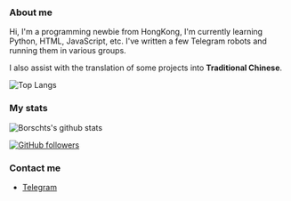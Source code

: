 ### About me

Hi, I'm a programming newbie from HongKong, I'm currently learning Python, HTML, JavaScript, etc. I've written a few Telegram robots and running them in various groups.

I also assist with the translation of some projects into **Traditional Chinese**.

![Top Langs](https://github-readme-stats.vercel.app/api/top-langs/?username=Borschts)

### My stats
![Borschts's github stats](https://github-readme-stats.vercel.app/api?username=Borschts&show_icons=true&icon_color=E0F63F&bg_color=30,57AECE,36F4FF&title_color=fff&text_color=fff)

[![GitHub followers](https://img.shields.io/github/followers/Borschts?style=for-the-badge&color=blue)](https://github.com/Borschts?tab=followers)
### Contact me

- [Telegram](https://t.me/Morishima_Hodaka_TG)
